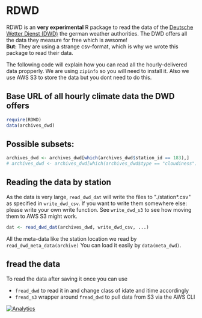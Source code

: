 # RDWD

RDWD is an __very experimental__ R package to read the data of the [Deutsche Wetter Dienst (DWD)](http://www.dwd.de/)
the german weather authorities.
The DWD offers all the data they measure for free which is awsome!  
__But:__ They are using a strange csv-format, which is why we wrote this package to read their data.

The following code will explain how you can read all the hourly-delivered data propperly.
We are using `zipinfo` so you will need to install it. Also we use AWS S3 to store the data but you dont need to do this.

## Base URL of all hourly climate data the DWD offers

```r
require(RDWD)
data(archives_dwd)
```

## Possible subsets:

```r
archives_dwd <- archives_dwd[which(archives_dwd$station_id == 183),]
# archives_dwd <- archives_dwd[which(archives_dwd$type == "cloudiness"),]
```

## Reading the data by station
As the data is very large, `read_dwd_dat` will write the files to "./station*.csv" as
specified in `write_dwd_csv`. If you want to write them somewhere else: 
please write your own write function. See `write_dwd_s3` to see how moving them to AWS S3 might work.

```r
dat <- read_dwd_dat(archives_dwd, write_dwd_csv, ...)
```

All the meta-data like the station location we read by `read_dwd_meta_data(archive)`
You can load it easily by `data(meta_dwd)`.

## fread the data
To read the data after saving it once you can use

* `fread_dwd` to read it in and change class of idate and itime accordingly
* `fread_s3` wrapper around `fread_dwd` to pull data from S3 via the AWS CLI

[![Analytics](https://ga-beacon.appspot.com/UA-56469723-1/rentrop/RDWD)](https://github.com/igrigorik/ga-beacon)
